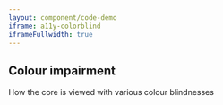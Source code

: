 ```yaml
---
layout: component/code-demo
iframe: a11y-colorblind
iframeFullwidth: true
---
```

## Colour impairment

How the core is viewed with various colour blindnesses
